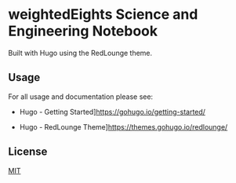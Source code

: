 # weightedEights Science and Engineering Notebook

Built with Hugo using the RedLounge theme.

## Usage

For all usage and documentation please see:

* Hugo - Getting Started]<https://gohugo.io/getting-started/>

* Hugo - RedLounge Theme]<https://themes.gohugo.io/redlounge/>

## License

[MIT](http://opensource.org/licenses/MIT)
